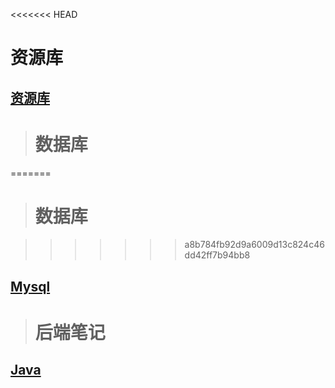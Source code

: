 <<<<<<< HEAD
# 资源库

## [资源库](资源.md)

> # 数据库

=======
> # 数据库

>>>>>>> a8b784fb92d9a6009d13c824c46dd42ff7b94bb8
## [Mysql](/mysql/)

> # 后端笔记

## [Java](/java/)